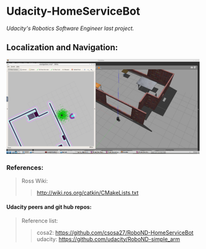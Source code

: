 # Udacity-HomeServiceBot
*Udacity's Robotics Software Engineer last project.*

## Localization and Navigation:

![My large image](_images/Navigation.png)


### References:
> Ross Wiki:
>> http://wiki.ros.org/catkin/CMakeLists.txt
#### Udacity peers and git hub repos:
> Reference list:
>> cosa2: https://github.com/csosa27/RoboND-HomeServiceBot
>> udacity: https://github.com/udacity/RoboND-simple_arm
